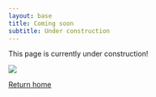 ```yaml
---
layout: base
title: Coming soon
subtitle: Under construction
---
```

This page is currently under construction!

![](/images/coming-soon.jpg)

[Return home](/)
